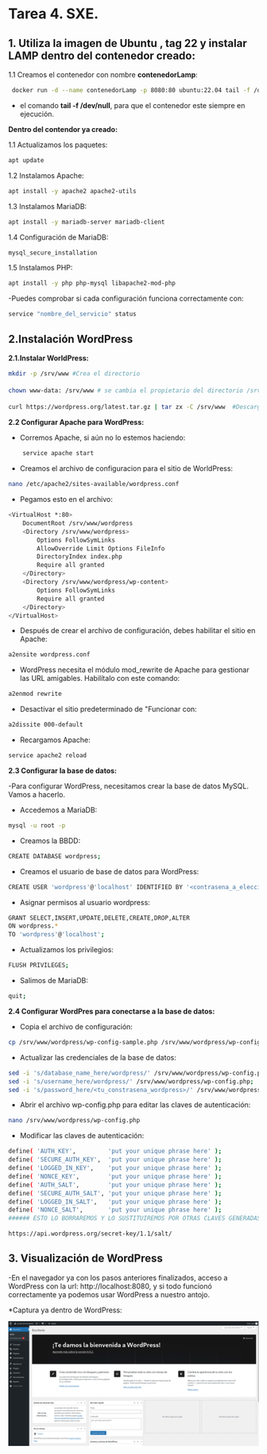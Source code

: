 # Tarea 4. SXE.

## 1. Utiliza la imagen de Ubuntu , tag 22 y instalar LAMP dentro del contenedor creado:

1.1 Creamos el contenedor con nombre **contenedorLamp**:

```bash
 docker run -d --name contenedorLamp -p 8080:80 ubuntu:22.04 tail -f /dev/null
```
* el comando **tail -f /dev/null**, para que el contenedor este siempre en ejecución.

**Dentro del contendor ya creado:**

1.1 Actualizamos los paquetes:

```bash
apt update
```

1.2 Instalamos Apache:

```bash
apt install -y apache2 apache2-utils
```
1.3 Instalamos MariaDB:

```bash
apt install -y mariadb-server mariadb-client
```

1.4 Configuración de MariaDB:
```bash
mysql_secure_installation
```

1.5 Instalamos PHP:

```bash
apt install -y php php-mysql libapache2-mod-php
```
-Puedes comprobar si cada configuración funciona correctamente con:

```bash
service "nombre_del_servicio" status
```

## 2.Instalación WordPress

**2.1.Instalar WorldPress:**

```bash
mkdir -p /srv/www #Crea el directorio

chown www-data: /srv/www # se cambia el propietario del directorio /srv/www al usuario www-data y su grupo correspondiente

curl https://wordpress.org/latest.tar.gz | tar zx -C /srv/www  #Descarga el archivo comprimido WordPress más reciente y se asegura que sea el usuario "www-data", sea el que extraiga los archivos
```

**2.2 Configurar Apache para WordPress:**

* Corremos Apache, si aún no lo estemos haciendo:

```bash
    service apache start
```

* Creamos el archivo de configuracion para el sitio de WorldPress:

```bash
nano /etc/apache2/sites-available/wordpress.conf
```

* Pegamos esto en el archivo:

```bash
<VirtualHost *:80>
    DocumentRoot /srv/www/wordpress
    <Directory /srv/www/wordpress>
        Options FollowSymLinks
        AllowOverride Limit Options FileInfo
        DirectoryIndex index.php
        Require all granted
    </Directory>
    <Directory /srv/www/wordpress/wp-content>
        Options FollowSymLinks
        Require all granted
    </Directory>
</VirtualHost>
```

* Después de crear el archivo de configuración, debes habilitar el sitio en Apache:

```bash
a2ensite wordpress.conf
```

* WordPress necesita el módulo mod_rewrite de Apache para gestionar las URL amigables. Habilítalo con este comando:

```bash
a2enmod rewrite
```

* Desactivar el sitio predeterminado de "Funcionar con:

```bash
a2dissite 000-default
```

* Recargamos Apache:

```bash
service apache2 reload
```

**2.3 Configurar la base de datos:**

-Para configurar WordPress, necesitamos crear la base de datos MySQL. Vamos a hacerlo.

* Accedemos a MariaDB:

```bash
mysql -u root -p
```

* Creamos la BBDD:

```bash
CREATE DATABASE wordpress;
```

* Creamos el usuario de base de datos para WordPress:

```bash
CREATE USER 'wordpress'@'localhost' IDENTIFIED BY '<contrasena_a_eleccion>';
```

* Asignar permisos al usuario wordpress:

```bash
GRANT SELECT,INSERT,UPDATE,DELETE,CREATE,DROP,ALTER
ON wordpress.*
TO 'wordpress'@'localhost';
```

* Actualizamos los privilegios:

```bash
FLUSH PRIVILEGES;
```

* Salimos de MariaDB:

```bash
quit;
```

**2.4 Configurar WordPres para conectarse a la base de datos:**

* Copia el archivo de configuración: 

```bash
cp /srv/www/wordpress/wp-config-sample.php /srv/www/wordpress/wp-config.php;
```

* Actualizar las credenciales de la base de datos:

```bash
sed -i 's/database_name_here/wordpress/' /srv/www/wordpress/wp-config.php;
sed -i 's/username_here/wordpress/' /srv/www/wordpress/wp-config.php;
sed -i 's/password_here/<tu_constrasena_wordpress>/' /srv/www/wordpress/wp-config.php;
```

* Abrir el archivo wp-config.php para editar las claves de autenticación:

```bash
nano /srv/www/wordpress/wp-config.php
```
* Modificar las claves de autenticación:

```bash
define( 'AUTH_KEY',         'put your unique phrase here' );
define( 'SECURE_AUTH_KEY',  'put your unique phrase here' );
define( 'LOGGED_IN_KEY',    'put your unique phrase here' );
define( 'NONCE_KEY',        'put your unique phrase here' );
define( 'AUTH_SALT',        'put your unique phrase here' );
define( 'SECURE_AUTH_SALT', 'put your unique phrase here' );
define( 'LOGGED_IN_SALT',   'put your unique phrase here' );
define( 'NONCE_SALT',       'put your unique phrase here' );
###### ESTO LO BORRAREMOS Y LO SUSTITUIREMOS POR OTRAS CLAVES GENERADAS POR LA SIGUIENTE URL 
```

```bash
https://api.wordpress.org/secret-key/1.1/salt/
```

## 3. Visualización de WordPress

-En el navegador ya con los pasos anteriores finalizados, acceso a WordPress con la url: http://localhost:8080, y si todo funcionó correctamente ya podemos usar WordPress a nuestro antojo.

*Captura ya dentro de WordPress:

![capturaWordPress](CapturaWordPress.png)












